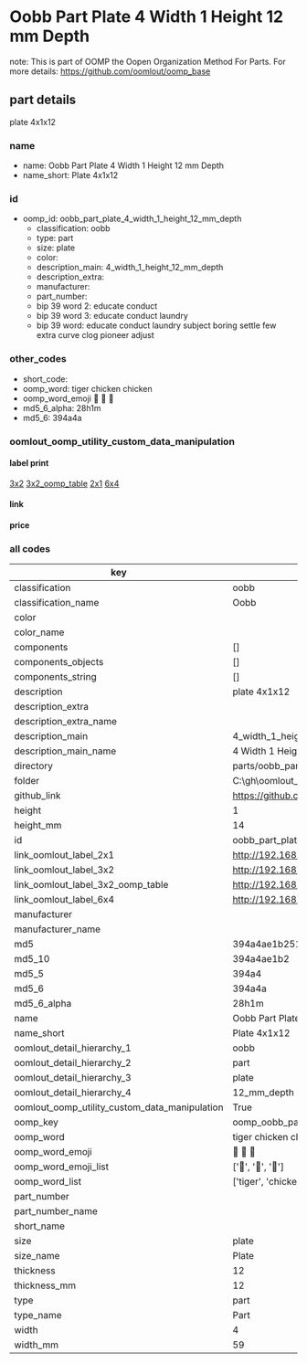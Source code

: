 # Oobb Part Plate 4 Width 1 Height 12 mm Depth  

note: This is part of OOMP the Oopen Organization Method For Parts. For more details: https://github.com/oomlout/oomp_base

##  part details
  



plate 4x1x12



### name
* name: Oobb Part Plate 4 Width 1 Height 12 mm Depth
* name_short: Plate 4x1x12 
### id
* oomp_id: oobb_part_plate_4_width_1_height_12_mm_depth
  * classification: oobb
  * type: part
  * size: plate
  * color: 
  * description_main: 4_width_1_height_12_mm_depth
  * description_extra: 
  * manufacturer: 
  * part_number: 
  * bip 39 word 2: educate conduct
  * bip 39 word 3: educate conduct laundry
  * bip 39 word: educate conduct laundry subject boring settle few extra curve clog pioneer adjust

### other_codes
* short_code: 
* oomp_word: tiger chicken chicken
* oomp_word_emoji :tiger: :chicken: :chicken:
* md5_6_alpha: 28h1m
* md5_6: 394a4a






### oomlout_oomp_utility_custom_data_manipulation
#### label print
[3x2](http://192.168.1.245:1112/?label=oomp%2028h1m)
[3x2_oomp_table](http://192.168.1.108:1112/?label=oomp%2028h1m)
[2x1](http://192.168.1.242:1112/?label=oomp%2028h1m)
[6x4](http://192.168.1.55:1112/?label=oomp%2028h1m)    

#### link

                              

#### price







### all codes 
| key | value |  
| --- | --- |  
| classification | oobb |  
| classification_name | Oobb |  
| color |  |  
| color_name |  |  
| components | [] |  
| components_objects | [] |  
| components_string | [] |  
| description | plate 4x1x12 |  
| description_extra |  |  
| description_extra_name |  |  
| description_main | 4_width_1_height_12_mm_depth |  
| description_main_name | 4 Width 1 Height 12 mm Depth |  
| directory | parts/oobb_part_plate_4_width_1_height_12_mm_depth |  
| folder | C:\gh\oomlout_oobb_version_4_generated_parts\things\oobb_part_plate_4_width_1_height_12_mm_depth |  
| github_link | https://github.com/oomlout/oomlout_oomp_part_src/tree/main/parts/oobb_part_plate_4_width_1_height_12_mm_depth |  
| height | 1 |  
| height_mm | 14 |  
| id | oobb_part_plate_4_width_1_height_12_mm_depth |  
| link_oomlout_label_2x1 | http://192.168.1.242:1112/?label=oomp%2028h1m |  
| link_oomlout_label_3x2 | http://192.168.1.245:1112/?label=oomp%2028h1m |  
| link_oomlout_label_3x2_oomp_table | http://192.168.1.108:1112/?label=oomp%2028h1m |  
| link_oomlout_label_6x4 | http://192.168.1.55:1112/?label=oomp%2028h1m |  
| manufacturer |  |  
| manufacturer_name |  |  
| md5 | 394a4ae1b2510ab3118cfd7efb4bb234 |  
| md5_10 | 394a4ae1b2 |  
| md5_5 | 394a4 |  
| md5_6 | 394a4a |  
| md5_6_alpha | 28h1m |  
| name | Oobb Part Plate 4 Width 1 Height 12 mm Depth |  
| name_short | Plate 4x1x12  |  
| oomlout_detail_hierarchy_1 | oobb |  
| oomlout_detail_hierarchy_2 | part |  
| oomlout_detail_hierarchy_3 | plate |  
| oomlout_detail_hierarchy_4 | 12_mm_depth |  
| oomlout_oomp_utility_custom_data_manipulation | True |  
| oomp_key | oomp_oobb_part_plate_4_width_1_height_12_mm_depth |  
| oomp_word | tiger chicken chicken |  
| oomp_word_emoji | :tiger: :chicken: :chicken: |  
| oomp_word_emoji_list | [':tiger:', ':chicken:', ':chicken:'] |  
| oomp_word_list | ['tiger', 'chicken', 'chicken'] |  
| part_number |  |  
| part_number_name |  |  
| short_name |  |  
| size | plate |  
| size_name | Plate |  
| thickness | 12 |  
| thickness_mm | 12 |  
| type | part |  
| type_name | Part |  
| width | 4 |  
| width_mm | 59 |  
